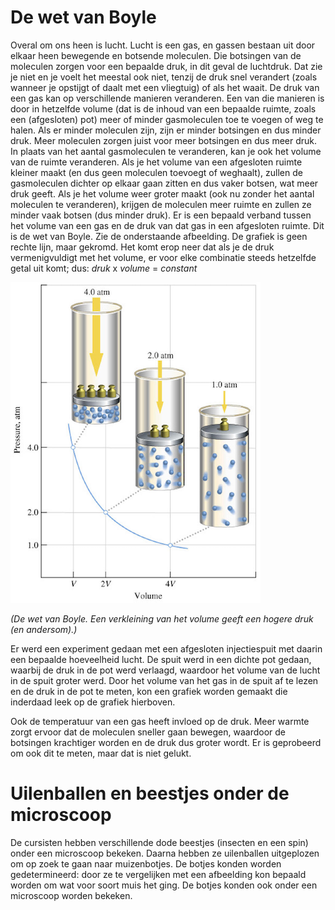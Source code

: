 # De wet van Boyle
Overal om ons heen is lucht. Lucht is een gas, en gassen bestaan uit door elkaar heen bewegende en botsende moleculen. Die botsingen van de moleculen zorgen voor een bepaalde druk, in dit geval de luchtdruk. Dat zie je niet en je voelt het meestal ook niet, tenzij de druk snel verandert (zoals wanneer je opstijgt of daalt met een vliegtuig) of als het waait. De druk van een gas kan op verschillende manieren veranderen. Een van die manieren is door in hetzelfde volume (dat is de inhoud van een bepaalde ruimte, zoals een (afgesloten) pot) meer of minder gasmoleculen toe te voegen of weg te halen. Als er minder moleculen zijn, zijn er minder botsingen en dus minder druk. Meer moleculen zorgen juist voor meer botsingen en dus meer druk. In plaats van het aantal gasmoleculen te veranderen, kan je ook het volume van de ruimte veranderen. Als je het volume van een afgesloten ruimte kleiner maakt (en dus geen moleculen toevoegt of weghaalt), zullen de gasmoleculen dichter op elkaar gaan zitten en dus vaker botsen, wat meer druk geeft. Als je het volume weer groter maakt (ook nu zonder het aantal moleculen te veranderen), krijgen de moleculen meer ruimte en zullen ze minder vaak botsen (dus minder druk). Er is een bepaald verband tussen het volume van een gas en de druk van dat gas in een afgesloten ruimte. Dit is de wet van Boyle. Zie de onderstaande afbeelding. De grafiek is geen rechte lijn, maar gekromd. Het komt erop neer dat als je de druk vermenigvuldigt met het volume, er voor elke combinatie steeds hetzelfde getal uit komt; dus: *druk* x *volume* = *constant*

![wet_van_boyle](wet_van_boyle.png)

*(De wet van Boyle. Een verkleining van het volume geeft een hogere druk (en andersom).)*

Er werd een experiment gedaan met een afgesloten injectiespuit met daarin een bepaalde hoeveelheid lucht. De spuit werd in een dichte pot gedaan, waarbij de druk in de pot werd verlaagd, waardoor het volume van de lucht in de spuit groter werd. Door het volume van het gas in de spuit af te lezen en de druk in de pot te meten, kon een grafiek worden gemaakt die inderdaad leek op de grafiek hierboven.

Ook de temperatuur van een gas heeft invloed op de druk. Meer warmte zorgt ervoor dat de moleculen sneller gaan bewegen, waardoor de botsingen krachtiger worden en de druk dus groter wordt. Er is geprobeerd om ook dit te meten, maar dat is niet gelukt.

# Uilenballen en beestjes onder de microscoop
De cursisten hebben verschillende dode beestjes (insecten en een spin) onder een microscoop bekeken. Daarna hebben ze uilenballen uitgeplozen om op zoek te gaan naar muizenbotjes. De botjes konden worden gedetermineerd: door ze te vergelijken met een afbeelding kon bepaald worden om wat voor soort muis het ging. De botjes konden ook onder een microscoop worden bekeken.
